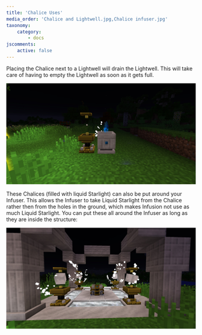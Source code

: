 ```yaml
---
title: 'Chalice Uses'
media_order: 'Chalice and Lightwell.jpg,Chalice infuser.jpg'
taxonomy:
    category:
        - docs
jscomments:
    active: false
---
```


Placing the Chalice next to a Lightwell will drain the Lightwell. This will take care of having to empty the Lightwell as soon as it gets full.

![Chalice and Lightwell](Chalice%20and%20Lightwell.jpg)

These Chalices (filled with liquid Starlight) can also be put around your Infuser. This allows the Infuser to take Liquid Starlight from the Chalice rather then from the holes in the ground, which makes Infusion not use as much Liquid Starlight. You can put these all around the Infuser as long as they are inside the structure:

![Chalice Infuser set-up](Chalice%20infuser.jpg)
